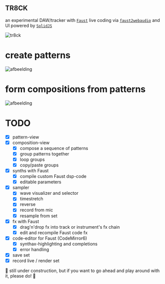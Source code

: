 ## TR8CK

an experimental DAW/tracker with [`Faust`](https://faust.grame.fr/) live coding via [`faust2webaudio`](https://github.com/grame-cncm/faust2webaudio) and UI powered by [`SolidJS`](https://www.solidjs.com/)

![tr8ck](https://user-images.githubusercontent.com/10504064/194712686-f1523f87-3085-430c-8ba5-aac2ac953622.gif)

# create patterns
![afbeelding](https://user-images.githubusercontent.com/10504064/194711560-eb68c80d-7164-4e16-ac09-2deb6f93b6fb.png)

# form compositions from patterns
![afbeelding](https://user-images.githubusercontent.com/10504064/194711611-6bfff893-359f-4e8d-814e-bf9ac4cb8849.png)

# TODO

- [x] pattern-view
- [x] composition-view
  - [x] compose a sequence of patterns
  - [x] group patterns together
  - [x] loop groups
  - [x] copy/paste groups
- [x] synths with Faust
  - [x] compile custom Faust dsp-code
  - [x] editable parameters
- [x] sampler
  - [x] wave visualizer and selector
  - [x] timestretch
  - [x] reverse
  - [x] record from mic
  - [x] resample from set
- [x] fx with Faust
  - [x] drag'n'drop fx into track or instrument's fx chain
  - [x] edit and recompile Faust code fx
- [x] code-editor for Faust (CodeMirror6)
  - [x] synthax-highlighting and completions
  - [x] error handling
- [x] save set
- [x] record live / render set

🚧 still under construction, but if you want to go ahead and play around with it, please do! 🚧
